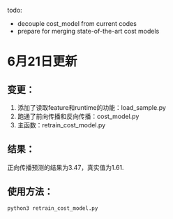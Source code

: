 todo:
- decouple cost_model from current codes
- prepare for merging state-of-the-art cost models 



# 6月21日更新
## 变更：
1. 添加了读取feature和runtime的功能：load_sample.py
2. 跑通了前向传播和反向传播：cost_model.py
3. 主函数：retrain_cost_model.py
## 结果：
正向传播预测的结果为3.47，真实值为1.61.
## 使用方法：
```
python3 retrain_cost_model.py
```

